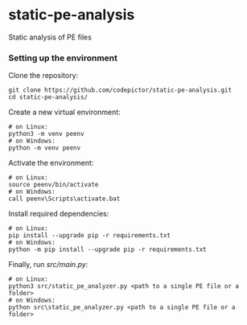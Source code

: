 # static-pe-analysis

Static analysis of PE files

### Setting up the environment

Clone the repository:

    git clone https://github.com/codepictor/static-pe-analysis.git
    cd static-pe-analysis/

Create a new virtual environment:

    # on Linux:
    python3 -m venv peenv
    # on Windows:
    python -m venv peenv

Activate the environment:

    # on Linux:
    source peenv/bin/activate
    # on Windows:
    call peenv\Scripts\activate.bat

Install required dependencies:

    # on Linux:
    pip install --upgrade pip -r requirements.txt
    # on Windows:
    python -m pip install --upgrade pip -r requirements.txt

Finally, run *src/main.py*:

    # on Linux:
    python3 src/static_pe_analyzer.py <path to a single PE file or a folder>
    # on Windows:
    python src\static_pe_analyzer.py <path to a single PE file or a folder>

